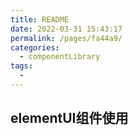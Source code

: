 ```yaml
---
title: README
date: 2022-03-31 15:43:17
permalink: /pages/fa44a9/
categories:
  - componentLibrary
tags:
  - 
---
```


## elementUI组件使用